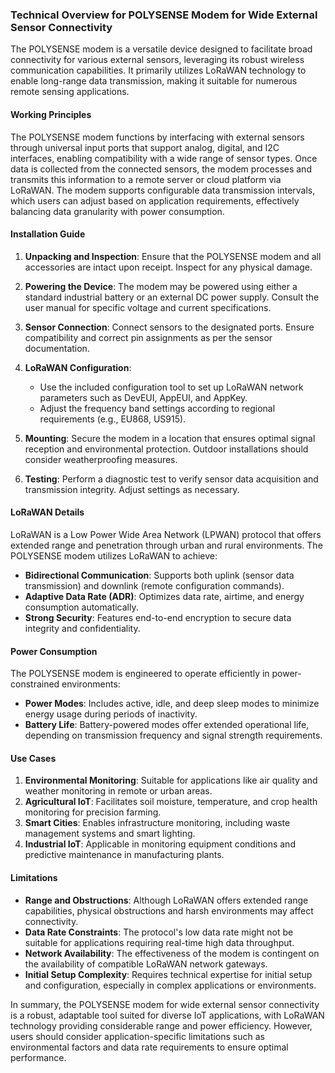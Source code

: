 ### Technical Overview for POLYSENSE Modem for Wide External Sensor Connectivity

The POLYSENSE modem is a versatile device designed to facilitate broad connectivity for various external sensors, leveraging its robust wireless communication capabilities. It primarily utilizes LoRaWAN technology to enable long-range data transmission, making it suitable for numerous remote sensing applications.

#### Working Principles

The POLYSENSE modem functions by interfacing with external sensors through universal input ports that support analog, digital, and I2C interfaces, enabling compatibility with a wide range of sensor types. Once data is collected from the connected sensors, the modem processes and transmits this information to a remote server or cloud platform via LoRaWAN. The modem supports configurable data transmission intervals, which users can adjust based on application requirements, effectively balancing data granularity with power consumption.

#### Installation Guide

1. **Unpacking and Inspection**: Ensure that the POLYSENSE modem and all accessories are intact upon receipt. Inspect for any physical damage.
   
2. **Powering the Device**: The modem may be powered using either a standard industrial battery or an external DC power supply. Consult the user manual for specific voltage and current specifications.

3. **Sensor Connection**: Connect sensors to the designated ports. Ensure compatibility and correct pin assignments as per the sensor documentation.

4. **LoRaWAN Configuration**:
   - Use the included configuration tool to set up LoRaWAN network parameters such as DevEUI, AppEUI, and AppKey.
   - Adjust the frequency band settings according to regional requirements (e.g., EU868, US915).

5. **Mounting**: Secure the modem in a location that ensures optimal signal reception and environmental protection. Outdoor installations should consider weatherproofing measures.

6. **Testing**: Perform a diagnostic test to verify sensor data acquisition and transmission integrity. Adjust settings as necessary.

#### LoRaWAN Details

LoRaWAN is a Low Power Wide Area Network (LPWAN) protocol that offers extended range and penetration through urban and rural environments. The POLYSENSE modem utilizes LoRaWAN to achieve:
- **Bidirectional Communication**: Supports both uplink (sensor data transmission) and downlink (remote configuration commands).
- **Adaptive Data Rate (ADR)**: Optimizes data rate, airtime, and energy consumption automatically.
- **Strong Security**: Features end-to-end encryption to secure data integrity and confidentiality.

#### Power Consumption

The POLYSENSE modem is engineered to operate efficiently in power-constrained environments:
- **Power Modes**: Includes active, idle, and deep sleep modes to minimize energy usage during periods of inactivity.
- **Battery Life**: Battery-powered modes offer extended operational life, depending on transmission frequency and signal strength requirements.

#### Use Cases

1. **Environmental Monitoring**: Suitable for applications like air quality and weather monitoring in remote or urban areas.
2. **Agricultural IoT**: Facilitates soil moisture, temperature, and crop health monitoring for precision farming.
3. **Smart Cities**: Enables infrastructure monitoring, including waste management systems and smart lighting.
4. **Industrial IoT**: Applicable in monitoring equipment conditions and predictive maintenance in manufacturing plants.

#### Limitations

- **Range and Obstructions**: Although LoRaWAN offers extended range capabilities, physical obstructions and harsh environments may affect connectivity.
- **Data Rate Constraints**: The protocol's low data rate might not be suitable for applications requiring real-time high data throughput.
- **Network Availability**: The effectiveness of the modem is contingent on the availability of compatible LoRaWAN network gateways.
- **Initial Setup Complexity**: Requires technical expertise for initial setup and configuration, especially in complex applications or environments.

In summary, the POLYSENSE modem for wide external sensor connectivity is a robust, adaptable tool suited for diverse IoT applications, with LoRaWAN technology providing considerable range and power efficiency. However, users should consider application-specific limitations such as environmental factors and data rate requirements to ensure optimal performance.
